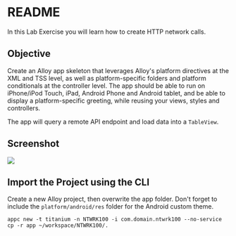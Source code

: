# README

In this Lab Exercise you will learn how to create HTTP network calls.

## Objective

Create an Alloy app skeleton that leverages Alloy's platform directives at the XML and TSS level, as well as platform-specific folders and platform conditionals at the controller level. The app should be able to run on iPhone/iPod Touch, iPad, Android Phone and Android tablet, and be able to display a platform-specific greeting, while reusing your views, styles and controllers.

The app will query a remote API endpoint and load data into a `TableView`.

## Screenshot

![](https://monosnap.com/file/wzqXlenBzIe6km2PWUolOgZpIUMgf7.png)

## Import the Project using the CLI

Create a new Alloy project, then overwrite the app folder. Don't forget to include the `platform/android/res` folder for the Android custom theme.

```
appc new -t titanium -n NTWRK100 -i com.domain.ntwrk100 --no-service
cp -r app ~/workspace/NTWRK100/.
```